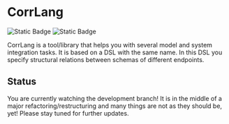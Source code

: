 # CorrLang 
![Static Badge](https://img.shields.io/badge/java-21-orange?logo=OpenJDK)
![Static Badge](https://img.shields.io/badge/gradle-8.10-green?logo=gradle&color=71C6BF)


CorrLang is a tool/library that helps you with several model and system integration tasks.
It is based on a DSL with the same name.
In this DSL you specify structural relations between schemas of different endpoints. 

## Status

You are currently watching the development branch! 
It is in the middle of a major refactoring/restructuring and many things are not as they should be, yet!
Please stay tuned for further updates.